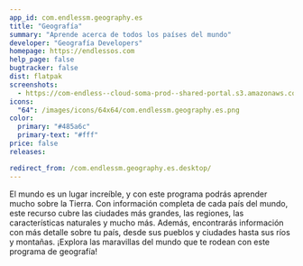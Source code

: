 ```yaml
---
app_id: com.endlessm.geography.es
title: "Geografía"
summary: "Aprende acerca de todos los países del mundo"
developer: "Geografía Developers"
homepage: https://endlessos.com
help_page: false
bugtracker: false
dist: flatpak
screenshots:
  - https://com-endless--cloud-soma-prod--shared-portal.s3.amazonaws.com/apps.264.screenshots.8cd16eb3-7175-49a1-873d-de8429cdfef9_201810231911441717.png
icons:
  "64": /images/icons/64x64/com.endlessm.geography.es.png
color:
  primary: "#485a6c"
  primary-text: "#fff"
price: false
releases:

redirect_from: /com.endlessm.geography.es.desktop/
---
```


<p>El mundo es un lugar increíble, y con este programa podrás aprender mucho sobre la Tierra. Con información completa de cada país del mundo, este recurso cubre las ciudades más grandes, las regiones, las características naturales y mucho más. Además, encontrarás información con más detalle sobre tu país, desde sus pueblos y ciudades hasta sus ríos y montañas. ¡Explora las maravillas del mundo que te rodean con este programa de geografía!</p>